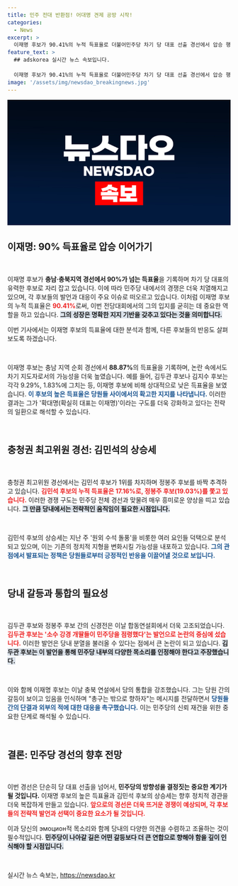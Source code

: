 ```yaml
---
title: 민주 전대 반환점! 어대명 견제 공방 시작!
categories:
  - News
excerpt: >
  이재명 후보가 90.41%의 누적 득표율로 더불어민주당 차기 당 대표 선출 경선에서 압승 행진 중이다. 충청권 최고위원 후보 경선에서는 김민석 후보가 정봉주 후보를 바짝 추격하며 긴장감을 더하고 있다.
feature_text: >
  ## adskorea 실시간 뉴스 속보입니다.

  이재명 후보가 90.41%의 누적 득표율로 더불어민주당 차기 당 대표 선출 경선에서 압승 행진 중이다. 충청권 최고위원 후보 경선에서는 김민석 후보가 정봉주 후보를 바짝 추격하며 긴장감을 더하고 있다.
image: '/assets/img/newsdao_breakingnews.jpg'
---
```


<p><img src="/assets/img/newsdao_breakingnews.jpg" alt="adskorea 속보" /></p>

<h2 data-ke-size="size26">이재명: 90% 득표율로 압승 이어가기</h2>

<p data-ke-size="size16">&nbsp;</p>

<p>이재명 후보가 <b>충남·충북지역 경선에서 90%가 넘는 득표율</b>을 기록하며 차기 당 대표의 유력한 후보로 자리 잡고 있습니다. 이에 따라 민주당 내에서의 경쟁은 더욱 치열해지고 있으며, 각 후보들의 발언과 대응이 주요 이슈로 떠오르고 있습니다. 이처럼 이재명 후보의 누적 득표율은 <b><span style="color: #ee2323;">90.41%</span></b>로써, 이번 전당대회에서의 그의 입지를 굳히는 데 중요한 역할을 하고 있습니다. <b><span style="background-color: #21538527;">그의 성장은 명확한 지지 기반을 갖추고 있다는 것을 의미합니다.</span></b> </p>

<p>이번 기사에서는 이재명 후보의 득표율에 대한 분석과 함께, 다른 후보들의 반응도 살펴보도록 하겠습니다. </p>

<p data-ke-size="size16">&nbsp;</p>

<p>이재명 후보는 충남 지역 순회 경선에서 <b>88.87%</b>의 득표율을 기록하며, 논란 속에서도 차기 지도자로서의 가능성을 더욱 높였습니다. 예를 들어, 김두관 후보나 김지수 후보는 각각 9.29%, 1.83%에 그치는 등, 이재명 후보에 비해 상대적으로 낮은 득표율을 보였습니다. <b><span style="color: #1a5490;">이 후보의 높은 득표율은 당원들 사이에서의 확고한 지지를 나타냅니다.</span></b> 이러한 결과는 그가 '확대명(확실히 대표는 이재명)'이라는 구도를 더욱 강화하고 있다는 전략의 일환으로 해석할 수 있습니다. </p>

<p data-ke-size="size16">&nbsp;</p>

<h2 data-ke-size="size26">충청권 최고위원 경선: 김민석의 상승세</h2>

<p data-ke-size="size16">&nbsp;</p>

<p>충청권 최고위원 경선에서는 김민석 후보가 1위를 차지하며 정봉주 후보를 바짝 추격하고 있습니다. <b><span style="color: #ee2323;">김민석 후보의 누적 득표율은 17.16%로, 정봉주 후보(19.03%)를 쫓고 있습니다.</span></b> 이러한 경쟁 구도는 민주당 전체 경선과 맞물려 매우 흥미로운 양상을 띠고 있습니다. <b><span style="background-color: #21538527;">그 만큼 당내에서는 전략적인 움직임이 필요한 시점입니다.</span></b></p>

<p data-ke-size="size16">&nbsp;</p>

<p>김민석 후보의 상승세는 지난 주 '원외 수석 돌풍'을 비롯한 여러 요인들 덕택으로 분석되고 있으며, 이는 기존의 정치적 지형을 변화시킬 가능성을 내포하고 있습니다. <b><span style="color: #1a5490;">그의 관점에서 발표되는 정책은 당원들로부터 긍정적인 반응을 이끌어낼 것으로 보입니다.</span></b> </p>

<p data-ke-size="size16">&nbsp;</p>

<h2 data-ke-size="size26">당내 갈등과 통합의 필요성</h2>

<p data-ke-size="size16">&nbsp;</p>

<p>김두관 후보와 정봉주 후보 간의 신경전은 이날 합동연설회에서 더욱 고조되었습니다. <b><span style="color: #ee2323;">김두관 후보는 '소수 강경 개딸들이 민주당을 점령했다'는 발언으로 논란의 중심에 섰습니다.</span></b> 이러한 발언은 당내 분열을 불러올 수 있다는 점에서 큰 논란이 되고 있습니다. <b><span style="background-color: #21538527;">김두관 후보는 이 발언을 통해 민주당 내부의 다양한 목소리를 인정해야 한다고 주장했습니다.</span></b></p>

<p data-ke-size="size16">&nbsp;</p>

<p>이와 함께 이재명 후보는 이날 충북 연설에서 당의 통합을 강조했습니다. 그는 당원 간의 갈등이 보이고 있음을 인식하며 "총구는 밖으로 향하자"는 메시지를 전달하면서 <b><span style="color: #1a5490;">당원들 간의 단결과 외부의 적에 대한 대응을 촉구했습니다.</span></b> 이는 민주당의 신뢰 재건을 위한 중요한 단계로 해석될 수 있습니다. </p>

<p data-ke-size="size16">&nbsp;</p>

<h2 data-ke-size="size26">결론: 민주당 경선의 향후 전망</h2>

<p data-ke-size="size16">&nbsp;</p>

<p>이번 경선은 단순히 당 대표 선출을 넘어서, <b>민주당의 방향성을 결정짓는 중요한 계기가 될 것입니다.</b> 이재명 후보의 높은 득표율과 김민석 후보의 상승세는 향후 정치적 경관을 더욱 복잡하게 만들고 있습니다. <b><span style="color: #ee2323;">앞으로의 경선은 더욱 뜨거운 경쟁이 예상되며, 각 후보들의 전략적 발언과 선택이 중요한 요소가 될 것입니다.</span></b> </p>

<p>이과 당신의 эмоцион적 목소리와 함께 당내의 다양한 의견을 수렴하고 조율하는 것이 필수적입니다. <b><span style="background-color: #21538527;">민주당이 나아갈 길은 어떤 갈등보다 더 큰 연합으로 향해야 함을 깊이 인식해야 할 시점입니다.</span></b> </p>

<p data-ke-size="size16">&nbsp;</p>
실시간 뉴스 속보는, <a href="https://newsdao.kr" rel="dofollow">https://newsdao.kr</a>


